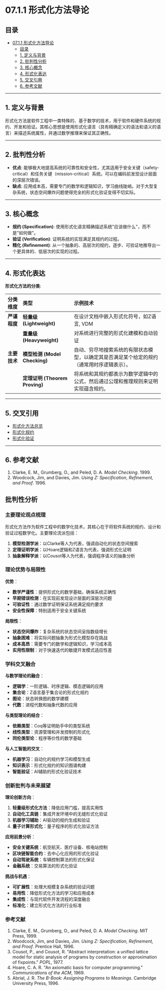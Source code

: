 # 07.1.1 形式化方法导论

## 目录

- [07.1.1 形式化方法导论](#0711-形式化方法导论)
  - [目录](#目录)
  - [1. 定义与背景](#1-定义与背景)
  - [2. 批判性分析](#2-批判性分析)
  - [3. 核心概念](#3-核心概念)
  - [4. 形式化表达](#4-形式化表达)
  - [5. 交叉引用](#5-交叉引用)
  - [6. 参考文献](#6-参考文献)

---

## 1. 定义与背景

形式化方法是软件工程中一类特殊的、基于数学的技术，用于软件和硬件系统的规约、开发和验证。其核心思想是使用形式化语言（具有精确定义的语法和语义的语言）来描述系统属性，并通过数学推理来保证其正确性。

---

## 2. 批判性分析

- **优点**: 能够极大地提高系统的可靠性和安全性，尤其适用于安全关键（safety-critical）和任务关键（mission-critical）系统。可以在编码前发现设计层面的深层次错误。
- **缺点**: 应用成本高，需要专门的数学和逻辑知识，学习曲线陡峭。对于大型复杂系统，状态空间爆炸问题使得完全的形式化验证变得不切实际。

---

## 3. 核心概念

- **规约 (Specification)**: 使用形式化语言精确描述系统"应该做什么"，而不是"如何做"。
- **验证 (Verification)**: 证明系统的实现满足其规约的过程。
- **精化 (Refinement)**: 从一个抽象的、高层次的规约，逐步、可验证地推导出一个更具体的、低层次的实现的过程。

---

## 4. 形式化表达

**形式化方法的分类**:

| 分类维度 | 类型 | 示例技术 |
| :--- | :--- | :--- |
| **严谨程度** | **轻量级 (Lightweight)** | 在设计文档中嵌入形式化符号，如Z语言, VDM |
| | **重量级 (Heavyweight)** | 对系统进行完整的形式化建模和自动验证 |
| **主要技术** | **模型检测 (Model Checking)** | 自动、穷尽地搜索系统的有限状态模型，以确定其是否满足某个给定的规约（通常用时序逻辑表示）。 |
| | **定理证明 (Theorem Proving)** | 将系统和其规约都表示为数学逻辑中的公式，然后通过公理和推理规则来证明实现蕴含规约。 |

---

## 5. 交叉引用

- [形式化方法总览](README.md)
- [形式化规约](07.1.2_Formal_Specification.md)
- [形式化验证](07.1.3_Formal_Verification.md)

---

## 6. 参考文献

1. Clarke, E. M., Grumberg, O., and Peled, D. A. *Model Checking*. 1999.
2. Woodcock, Jim, and Davies, Jim. *Using Z: Specification, Refinement, and Proof*. 1996.


## 批判性分析

### 主要理论观点梳理

形式化方法作为软件工程中的数学化技术，其核心在于将软件系统的规约、设计和验证过程数学化。主要理论流派包括：

1. **模型检测学派**：以Clarke等人为代表，强调自动化的状态空间搜索
2. **定理证明学派**：以Hoare逻辑和Z语言为代表，强调形式化证明
3. **抽象解释学派**：以Cousot等人为代表，强调程序语义的抽象分析

### 理论优势与局限性

**优势**：
- **数学严谨性**：提供形式化的数学基础，确保系统正确性
- **早期错误检测**：在实现前发现设计层面的深层次问题
- **可验证性**：通过数学证明保证系统满足规约要求
- **安全性保障**：特别适用于安全关键系统

**局限性**：
- **状态空间爆炸**：复杂系统的状态空间呈指数级增长
- **抽象困难**：将实际问题抽象为形式化模型存在挑战
- **成本高昂**：需要专门的数学和逻辑知识，学习成本高
- **实用性限制**：对于快速迭代的敏捷开发模式适应性差

### 学科交叉融合

**与数学理论的融合**：
- **逻辑学**：一阶逻辑、时序逻辑、模态逻辑的应用
- **集合论**：Z语言基于集合论的形式化规约
- **图论**：状态转换图的数学建模
- **代数**：进程代数和抽象代数的应用

**与类型理论的结合**：
- **依赖类型**：Coq等证明助手中的类型系统
- **线性类型**：资源管理和并发控制的形式化
- **同伦类型论**：程序等价性的数学基础

**与人工智能的交叉**：
- **机器学习**：自动化的规约学习和模型生成
- **知识表示**：形式化规约的知识图谱构建
- **智能验证**：AI辅助的形式化验证技术

### 创新批判与未来展望

**理论创新方向**：
1. **轻量级形式化方法**：降低应用门槛，提高实用性
2. **自动化工具链**：集成开发环境中的无缝形式化验证
3. **机器学习辅助**：AI驱动的规约生成和验证
4. **量子计算形式化**：量子程序的形式化验证方法

**应用前景分析**：
- **安全关键系统**：航空航天、医疗设备、核电站控制
- **区块链智能合约**：去中心化应用的形式化验证
- **自动驾驶系统**：车辆控制算法的形式化保证
- **金融系统**：交易算法的形式化验证

**挑战与机遇**：
- **可扩展性**：处理大规模复杂系统的验证问题
- **易用性**：降低形式化方法的学习和应用成本
- **集成性**：与现代软件开发流程的深度融合
- **标准化**：建立形式化方法的行业标准

### 参考文献

1. Clarke, E. M., Grumberg, O., and Peled, D. A. *Model Checking*. MIT Press, 1999.
2. Woodcock, Jim, and Davies, Jim. *Using Z: Specification, Refinement, and Proof*. Prentice Hall, 1996.
3. Cousot, P., and Cousot, R. "Abstract interpretation: a unified lattice model for static analysis of programs by construction or approximation of fixpoints." *POPL*, 1977.
4. Hoare, C. A. R. "An axiomatic basis for computer programming." *Communications of the ACM*, 1969.
5. Abrial, J. R. *The B-Book: Assigning Programs to Meanings*. Cambridge University Press, 1996.
